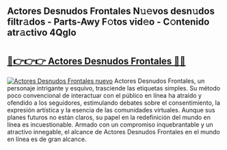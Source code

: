 ## Actores Desnudos Frontales N𝚞𝚎vos desn𝚞dos filtr𝚊dos - Parts-Awy F𝚘tos vid𝚎o - C𝚘ntenido atr𝚊ctivo 4QgIo

# <h2><a href="http://mb3liiu.tromn.icu/?c=Actores+Desnudos+Frontales">🔗👉👉👉 Actores Desnudos Frontales 🔗🔗</a></h2>

[![Actores Desnudos Frontales nuevo](https://i.imgur.com/pEAQMta.gif)](http://mb3liiu.tromn.icu/?c=Actores+Desnudos+Frontales)
Actores Desnudos Frontales, un personaje intrigante y esquivo, trasciende las etiquetas simples. Su método poco convencional de interactuar con el público en línea ha atraído y ofendido a los seguidores, estimulando debates sobre el consentimiento, la expresión artística y la esencia de las comunidades virtuales. Aunque sus planes futuros no están claros, su papel en la redefinición del mundo en línea es incuestionable. Armado con un compromiso inquebrantable y un atractivo innegable, el alcance de Actores Desnudos Frontales en el mundo en línea es de gran alcance.
